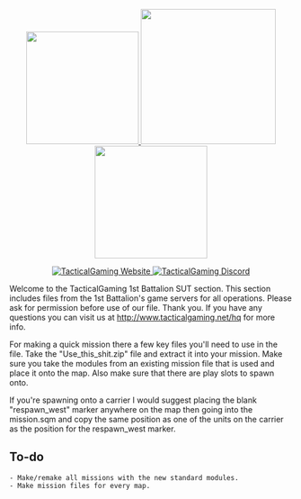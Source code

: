 ﻿<p align="center">
  <a href="http://www.tacticalgaming.net/hq/topic/106714-everest-platoon-discussion-and-news-channel/">
    <img src="https://i.imgur.com/yAsqmlB.png" width="200">
    <img src="https://i.imgur.com/IQRXLsJ.png" width="240">
    <img src="https://i.imgur.com/IYcbGL4.png" width="200">
  </a>
</p>

<p align="center">
  <a href="http://www.tacticalgaming.net/hq">
      <img src="https://img.shields.io/website-up-down-green-red/http/shields.io.svg?label=TacticalGaming" alt="TacticalGaming Website">
  </a>
  <a href="https://discord.gg/fny5MwP">
      <img src="https://img.shields.io/discord/194642877501014016.svg" alt="TacticalGaming Discord">
  </a>
</p>

Welcome to the TacticalGaming 1st Battalion SUT section. This section includes files from the 1st Battalion's game servers for all operations. Please ask for permission before use of our file. Thank you.
If you have any questions you can visit us at http://www.tacticalgaming.net/hq for more info.

For making a quick mission there a few key files you'll need to use in the file. Take the "Use_this_shit.zip" file and extract it into your mission. Make sure you take the modules from an existing mission file that is used and place it onto the map. Also make sure that there are play slots to spawn onto.

If you're spawning onto a carrier I would suggest placing the blank "respawn_west" marker anywhere on the map then going into the mission.sqm and copy the same position as one of the units on the carrier as the position for the respawn_west marker.

## To-do
    - Make/remake all missions with the new standard modules.
    - Make mission files for every map.
